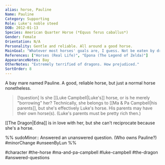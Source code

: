 ```yaml
---
alias: horse, Pauline
Name: Pauline
Category: Supporting
Role: Luke's noble steed
DOB: 2012-01-13
Species: American Quarter Horse (*Equus ferus caballus*)
Gender: Female
Orientation: N/A
Personality: Gentle and reliable. All around a good horse.
MainGoal: "Whatever most horses' goals are, I guess. Not be eaten by dragons?"
References: ["Horses (Real Life)", "Epona (The Legend of Zelda)"]
AppearanceNotes: Bay
OtherNotes: "Extremely terrified of dragons. How prejudiced."
SortOrder: 8
---
```


A bay mare named Pauline. A good, reliable horse, but just a normal horse nonetheless.

>[!question] Is she [[Luke Campbell|Luke's]] horse, or is he merely "borrowing" her?
>Technically, she belongs to [[Ma & Pa Campbell|his parents]], but she's effectively Luke's horse. His parents may have their own horse(s). (Luke's parents must be pretty rich then.)

[[The Dragon|Edna]] is in love with her, but she can't reciprocate because she's a horse.

%%
sudoMinor:: Answered an unanswered question. (Who owns Pauline?)
#minorChange #unseenByLun 
%%

#character #the-horse #ma-and-pa-campbell #luke-campbell #the-dragon #answered-questions 